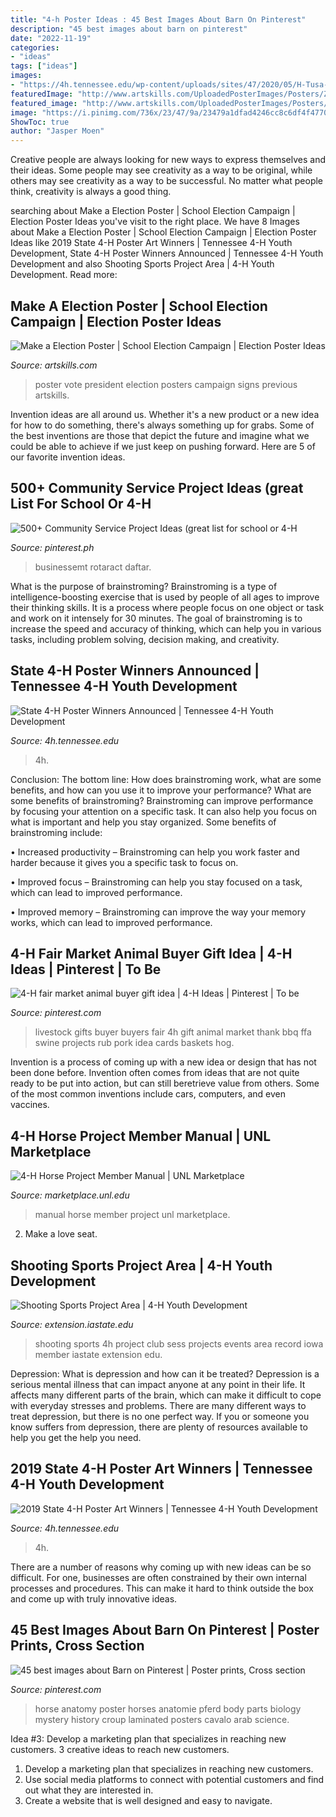 ```yaml
---
title: "4-h Poster Ideas : 45 Best Images About Barn On Pinterest"
description: "45 best images about barn on pinterest"
date: "2022-11-19"
categories:
- "ideas"
tags: ["ideas"]
images:
- "https://4h.tennessee.edu/wp-content/uploads/sites/47/2020/05/H-Tusa-2019-W.jpg"
featuredImage: "http://www.artskills.com/UploadedPosterImages/Posters/Zoom/20111019141417-778745961259.jpg"
featured_image: "http://www.artskills.com/UploadedPosterImages/Posters/Zoom/20111019141417-778745961259.jpg"
image: "https://i.pinimg.com/736x/23/47/9a/23479a1dfad4246cc8c6df4f477008d3--cub-scout-service-projects-school-service-projects.jpg"
ShowToc: true
author: "Jasper Moen"
---
```



Creative people are always looking for new ways to express themselves and their ideas. Some people may see creativity as a way to be original, while others may see creativity as a way to be successful. No matter what people think, creativity is always a good thing.

	

		
searching about Make a Election Poster | School Election Campaign | Election Poster Ideas you've visit to the right place. We have 8 Images about Make a Election Poster | School Election Campaign | Election Poster Ideas like 2019 State 4-H Poster Art Winners | Tennessee 4-H Youth Development, State 4-H Poster Winners Announced | Tennessee 4-H Youth Development and also Shooting Sports Project Area | 4-H Youth Development. Read more:
		
    
## Make A Election Poster | School Election Campaign | Election Poster Ideas

<img loading=lazy src="http://www.artskills.com/UploadedPosterImages/Posters/Zoom/20111019141417-778745961259.jpg" onerror="this.onerror=null;this.src='https://tse1.mm.bing.net/th?id=OIP.YUmdtvgWAis0OaO9XPJ3JwHaF0&amp;pid=15.1';" alt="Make a Election Poster | School Election Campaign | Election Poster Ideas">

_Source: artskills.com_

>poster vote president election posters campaign signs previous artskills. 

	

Invention ideas are all around us. Whether it's a new product or a new idea for how to do something, there's always something up for grabs. Some of the best inventions are those that depict the future and imagine what we could be able to achieve if we just keep on pushing forward. Here are 5 of our favorite invention ideas.

    
## 500+ Community Service Project Ideas (great List For School Or 4-H

<img loading=lazy src="https://i.pinimg.com/736x/23/47/9a/23479a1dfad4246cc8c6df4f477008d3--cub-scout-service-projects-school-service-projects.jpg" onerror="this.onerror=null;this.src='https://tse1.mm.bing.net/th?id=OIP.AVUO6eeanNf7QZRigt3I8gHaNb&amp;pid=15.1';" alt="500+ Community Service Project Ideas (great list for school or 4-H">

_Source: pinterest.ph_

>businessemt rotaract daftar. 

	

What is the purpose of brainstroming?
Brainstroming is a type of intelligence-boosting exercise that is used by people of all ages to improve their thinking skills. It is a process where people focus on one object or task and work on it intensely for 30 minutes. The goal of brainstroming is to increase the speed and accuracy of thinking, which can help you in various tasks, including problem solving, decision making, and creativity.

    
## State 4-H Poster Winners Announced | Tennessee 4-H Youth Development

<img loading=lazy src="https://4h.tennessee.edu/wp-content/uploads/sites/47/2020/03/thompson-1024x657.jpg" onerror="this.onerror=null;this.src='https://tse4.mm.bing.net/th?id=OIP.ctvavTzp1CXYDoqKzWaNWAHaEw&amp;pid=15.1';" alt="State 4-H Poster Winners Announced | Tennessee 4-H Youth Development">

_Source: 4h.tennessee.edu_

>4h. 

	

Conclusion: The bottom line: How does brainstroming work, what are some benefits, and how can you use it to improve your performance?
What are some benefits of brainstroming?
Brainstroming can improve performance by focusing your attention on a specific task. It can also help you focus on what is important and help you stay organized. Some benefits of brainstroming include:

• Increased productivity – Brainstroming can help you work faster and harder because it gives you a specific task to focus on.

• Improved focus – Brainstroming can help you stay focused on a task, which can lead to improved performance.

• Improved memory – Brainstroming can improve the way your memory works, which can lead to improved performance.

    
## 4-H Fair Market Animal Buyer Gift Idea | 4-H Ideas | Pinterest | To Be

<img loading=lazy src="https://s-media-cache-ak0.pinimg.com/564x/b0/0b/f1/b00bf1fc318ee3df544a8392dce824ed.jpg" onerror="this.onerror=null;this.src='https://tse4.mm.bing.net/th?id=OIP.rYHyTM5ABHNyh6vq7t_gmAHaFj&amp;pid=15.1';" alt="4-H fair market animal buyer gift idea | 4-H Ideas | Pinterest | To be">

_Source: pinterest.com_

>livestock gifts buyer buyers fair 4h gift animal market thank bbq ffa swine projects rub pork idea cards baskets hog. 

	

Invention is a process of coming up with a new idea or design that has not been done before. Invention often comes from ideas that are not quite ready to be put into action, but can still beretrieve value from others. Some of the most common inventions include cars, computers, and even vaccines.

    
## 4-H Horse Project Member Manual | UNL Marketplace

<img loading=lazy src="https://marketplace.unl.edu/media/catalog/product/cache/1/image/9df78eab33525d08d6e5fb8d27136e95/i/m/image_gallery.jpg" onerror="this.onerror=null;this.src='https://tse1.mm.bing.net/th?id=OIP.5uua7FZjhodY5h4XIi454wHaJl&amp;pid=15.1';" alt="4-H Horse Project Member Manual | UNL Marketplace">

_Source: marketplace.unl.edu_

>manual horse member project unl marketplace. 

	

2. Make a love seat.

    
## Shooting Sports Project Area | 4-H Youth Development

<img loading=lazy src="https://www.extension.iastate.edu/4h/files/page/images/ShootingSportsWLogo.jpg" onerror="this.onerror=null;this.src='https://tse3.mm.bing.net/th?id=OIP.lozZwiOBdxtnDZkpYTDl1wHaB5&amp;pid=15.1';" alt="Shooting Sports Project Area | 4-H Youth Development">

_Source: extension.iastate.edu_

>shooting sports 4h project club sess projects events area record iowa member iastate extension edu. 

	

Depression: What is depression and how can it be treated?
Depression is a serious mental illness that can impact anyone at any point in their life. It affects many different parts of the brain, which can make it difficult to cope with everyday stresses and problems. There are many different ways to treat depression, but there is no one perfect way. If you or someone you know suffers from depression, there are plenty of resources available to help you get the help you need.

    
## 2019 State 4-H Poster Art Winners | Tennessee 4-H Youth Development

<img loading=lazy src="https://4h.tennessee.edu/wp-content/uploads/sites/47/2020/05/H-Tusa-2019-W.jpg" onerror="this.onerror=null;this.src='https://tse1.mm.bing.net/th?id=OIP.1CzRONUbCpVa9xEvcgVy-gHaEx&amp;pid=15.1';" alt="2019 State 4-H Poster Art Winners | Tennessee 4-H Youth Development">

_Source: 4h.tennessee.edu_

>4h. 

	

There are a number of reasons why coming up with new ideas can be so difficult. For one, businesses are often constrained by their own internal processes and procedures. This can make it hard to think outside the box and come up with truly innovative ideas.

    
## 45 Best Images About Barn On Pinterest | Poster Prints, Cross Section

<img loading=lazy src="https://s-media-cache-ak0.pinimg.com/736x/5d/76/30/5d7630f684d32b2bb57afc96fa2dd7db--mystery-of-history-science-biology.jpg" onerror="this.onerror=null;this.src='https://tse1.mm.bing.net/th?id=OIP.KtgrSF-U2Y92cV_vuCEx-gHaEy&amp;pid=15.1';" alt="45 best images about Barn on Pinterest | Poster prints, Cross section">

_Source: pinterest.com_

>horse anatomy poster horses anatomie pferd body parts biology mystery history croup laminated posters cavalo arab science. 

	

Idea #3: Develop a marketing plan that specializes in reaching new customers.
3 creative ideas to reach new customers.
1. Develop a marketing plan that specializes in reaching new customers. 
2. Use social media platforms to connect with potential customers and find out what they are interested in. 
3. Create a website that is well designed and easy to navigate.

